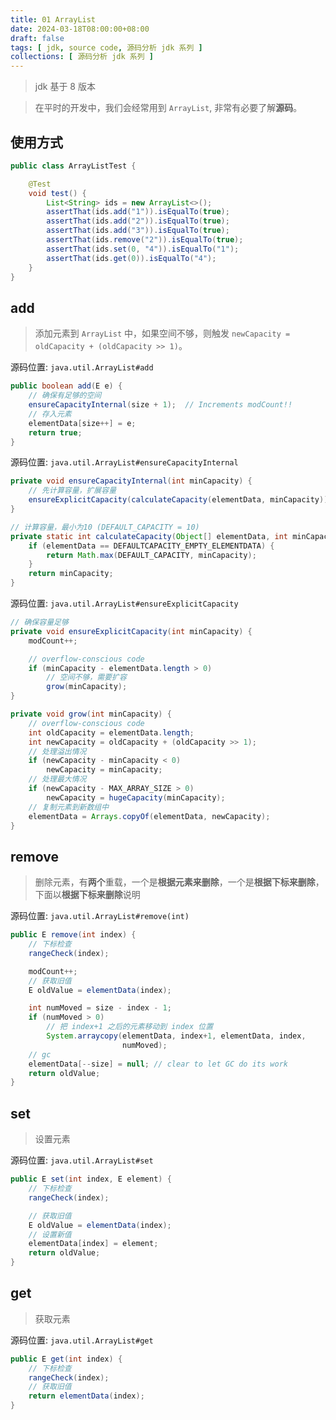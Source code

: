 ```yaml
---
title: 01 ArrayList
date: 2024-03-18T08:00:00+08:00
draft: false
tags: [ jdk, source code, 源码分析 jdk 系列 ]
collections: [ 源码分析 jdk 系列 ]
---
```


> jdk 基于 8 版本

> 在平时的开发中，我们会经常用到 `ArrayList`, 非常有必要了解**源码**。

## 使用方式

```java
public class ArrayListTest {

    @Test
    void test() {
        List<String> ids = new ArrayList<>();
        assertThat(ids.add("1")).isEqualTo(true);
        assertThat(ids.add("2")).isEqualTo(true);
        assertThat(ids.add("3")).isEqualTo(true);
        assertThat(ids.remove("2")).isEqualTo(true);
        assertThat(ids.set(0, "4")).isEqualTo("1");
        assertThat(ids.get(0)).isEqualTo("4");
    }
}
```

## add

> 添加元素到 `ArrayList` 中，如果空间不够，则触发 `newCapacity = oldCapacity + (oldCapacity >> 1)`。

源码位置: `java.util.ArrayList#add`

```java
public boolean add(E e) {
    // 确保有足够的空间
    ensureCapacityInternal(size + 1);  // Increments modCount!!
    // 存入元素
    elementData[size++] = e;
    return true;
}
```

源码位置: `java.util.ArrayList#ensureCapacityInternal`

```java
private void ensureCapacityInternal(int minCapacity) {
    // 先计算容量，扩展容量
    ensureExplicitCapacity(calculateCapacity(elementData, minCapacity));
}

// 计算容量，最小为10 (DEFAULT_CAPACITY = 10)
private static int calculateCapacity(Object[] elementData, int minCapacity) {
    if (elementData == DEFAULTCAPACITY_EMPTY_ELEMENTDATA) {
        return Math.max(DEFAULT_CAPACITY, minCapacity);
    }
    return minCapacity;
}
```

源码位置: `java.util.ArrayList#ensureExplicitCapacity`

```java
// 确保容量足够
private void ensureExplicitCapacity(int minCapacity) {
    modCount++;

    // overflow-conscious code
    if (minCapacity - elementData.length > 0)
        // 空间不够，需要扩容
        grow(minCapacity);
}

private void grow(int minCapacity) {
    // overflow-conscious code
    int oldCapacity = elementData.length;
    int newCapacity = oldCapacity + (oldCapacity >> 1);
    // 处理溢出情况
    if (newCapacity - minCapacity < 0)
        newCapacity = minCapacity;
    // 处理最大情况
    if (newCapacity - MAX_ARRAY_SIZE > 0)
        newCapacity = hugeCapacity(minCapacity);
    // 复制元素到新数组中
    elementData = Arrays.copyOf(elementData, newCapacity);
}
```

## remove

> 删除元素，有**两个**重载，一个是**根据元素来删除**，一个是**根据下标来删除**，下面以**根据下标来删除**说明


源码位置: `java.util.ArrayList#remove(int)`

```java
public E remove(int index) {
    // 下标检查
    rangeCheck(index);

    modCount++;
    // 获取旧值
    E oldValue = elementData(index);

    int numMoved = size - index - 1;
    if (numMoved > 0)
        // 把 index+1 之后的元素移动到 index 位置
        System.arraycopy(elementData, index+1, elementData, index,
                         numMoved);
    // gc
    elementData[--size] = null; // clear to let GC do its work
    return oldValue;
}
```

## set

> 设置元素

源码位置: `java.util.ArrayList#set`

```java
public E set(int index, E element) {
    // 下标检查
    rangeCheck(index);

    // 获取旧值
    E oldValue = elementData(index);
    // 设置新值
    elementData[index] = element;
    return oldValue;
}
```

## get

> 获取元素

源码位置: `java.util.ArrayList#get`

```java
public E get(int index) {
    // 下标检查
    rangeCheck(index);
    // 获取旧值
    return elementData(index);
}
```
